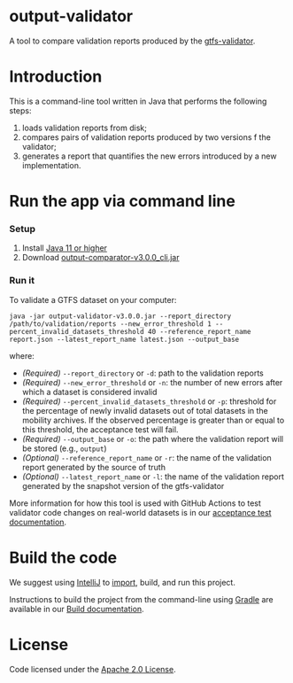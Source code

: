 # output-validator

A tool to compare validation reports produced by the [gtfs-validator](htttps://www.github.com/MobilityData/gtfs-validator).

# Introduction
This is a command-line tool written in Java that performs the following steps:
1. loads validation reports from disk;
1. compares pairs of validation reports produced by two versions f the validator;  
1. generates a report that quantifies the new errors introduced by a new implementation. 

# Run the app via command line
### Setup
1. Install [Java 11 or higher](https://www.oracle.com/java/technologies/javase-downloads.html)
1. Download [output-comparator-v3.0.0_cli.jar](https://github.com/MobilityData/gtfs-validator/releases/download/v3.0.0/output-comparator-v3.0.0_cli.jar)

### Run it
To validate a GTFS dataset on your computer:

`java -jar output-validator-v3.0.0.jar --report_directory /path/to/validation/reports --new_error_threshold 1 --percent_invalid_datasets_threshold 40 --reference_report_name report.json --latest_report_name latest.json --output_base` 

where:
* *(Required)* `--report_directory` or `-d`: path to the validation reports     
* *(Required)* `--new_error_threshold` or `-n`: the number of new errors after which a dataset is considered invalid   
* *(Required)* `--percent_invalid_datasets_threshold` or `-p`: threshold for the percentage of newly invalid datasets out of total datasets in the mobility archives. If the observed percentage is greater than or equal to this threshold, the acceptance test will fail.
* *(Required)* `--output_base` or `-o`:  the path where the validation report will be stored (e.g., `output`)   
* *(Optional)* `--reference_report_name` or `-r`: the name of the validation report generated by the source of truth   
* *(Optional)* `--latest_report_name` or `-l`: the name of the validation report generated by the snapshot version of the gtfs-validator   

More information for how this tool is used with GitHub Actions to test validator code changes on real-world datasets is in our [acceptance test documentation](../docs/ACCEPTANCE_TESTS.md).

# Build the code
We suggest using [IntelliJ](https://www.jetbrains.com/idea/download/) to [import](https://www.jetbrains.com/help/idea/import-project-or-module-wizard.html), build, and run this project.

Instructions to build the project from the command-line using [Gradle](https://gradle.org/) are available in our [Build documentation](../docs/BUILD.md).

# License
Code licensed under the [Apache 2.0 License](http://www.apache.org/licenses/LICENSE-2.0).
